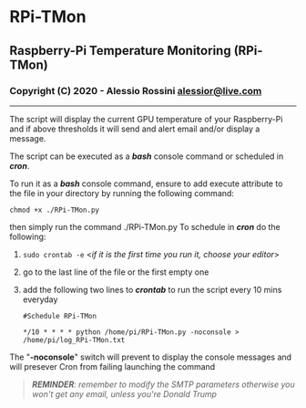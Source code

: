 

# RPi-TMon
## Raspberry-Pi Temperature Monitoring (RPi-TMon)

### Copyright (C) 2020 - Alessio Rossini <alessior@live.com> 
--- 
The script will display the current GPU temperature of your Raspberry-Pi and if above thresholds it will send and alert email and/or display a message. 

The script can be executed as a ***bash*** console command or scheduled in ***cron***.

To run it as a ***bash*** console command, ensure to add execute attribute to the file in your directory by running the following command:

    chmod +x ./RPi-TMon.py  
then simply run the command ./RPi-TMon.py
To schedule in ***cron*** do the following:

 1. `sudo crontab -e`  <*if it is the first time you run it, choose your editor*>
 2. go to the last line of the file or the first empty one
 3. add the following two lines to ***crontab*** to run the script every 10 mins everyday
 
	 `#Schedule RPi-TMon`

	 `*/10 * * * * python /home/pi/RPi-TMon.py -noconsole > /home/pi/log_RPi-TMon.txt` 
  

The "**-noconsole**" switch will prevent to display the console messages and will presever Cron from failing launching the command

> ***REMINDER**: remember to modify the SMTP parameters otherwise you won't get any email, unless you're Donald Trump*



<!--stackedit_data:
eyJoaXN0b3J5IjpbMTczMjk4NTk0NiwtMTE4MDc5NzMzOCwxMD
E2NjIzNTE0LDEwNzAzNzI3OV19
-->